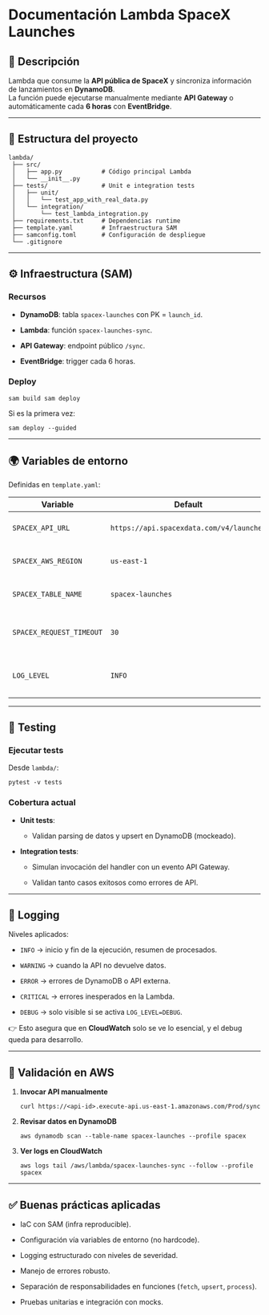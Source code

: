 # Documentación Lambda SpaceX Launches

## 📌 Descripción

Lambda que consume la **API pública de SpaceX** y sincroniza información de lanzamientos en **DynamoDB**.  
La función puede ejecutarse manualmente mediante **API Gateway** o automáticamente cada **6 horas** con **EventBridge**.

---

## 📂 Estructura del proyecto
```
lambda/
 ├── src/
 │   ├── app.py           # Código principal Lambda
 │   └── __init__.py
 ├── tests/               # Unit e integration tests
 │   ├── unit/
 │   │   └── test_app_with_real_data.py
 │   └── integration/
 │       └── test_lambda_integration.py
 ├── requirements.txt     # Dependencias runtime
 ├── template.yaml        # Infraestructura SAM
 ├── samconfig.toml       # Configuración de despliegue
 └── .gitignore
```

---

## ⚙️ Infraestructura (SAM)

### Recursos

- **DynamoDB**: tabla `spacex-launches` con PK = `launch_id`.
    
- **Lambda**: función `spacex-launches-sync`.
    
- **API Gateway**: endpoint público `/sync`.
    
- **EventBridge**: trigger cada 6 horas.
    

### Deploy

`sam build sam deploy `

Si es la primera vez:

`sam deploy --guided `

---

## 🌍 Variables de entorno

Definidas en `template.yaml`:

|Variable|Default|Descripción|
|---|---|---|
|`SPACEX_API_URL`|`https://api.spacexdata.com/v4/launches`|Endpoint de la API SpaceX|
|`SPACEX_AWS_REGION`|`us-east-1`|Región AWS para recursos|
|`SPACEX_TABLE_NAME`|`spacex-launches`|Nombre de la tabla DynamoDB|
|`SPACEX_REQUEST_TIMEOUT`|`30`|Timeout en segundos para requests|
|`LOG_LEVEL`|`INFO`|Nivel de logging (`INFO`, `DEBUG`, …)|

---

## 🧪 Testing

### Ejecutar tests

Desde `lambda/`:

`pytest -v tests`

### Cobertura actual

- **Unit tests**:
    
    - Validan parsing de datos y upsert en DynamoDB (mockeado).
        
- **Integration tests**:
    
    - Simulan invocación del handler con un evento API Gateway.
        
    - Validan tanto casos exitosos como errores de API.
        

---

## 📜 Logging

Niveles aplicados:

- `INFO` → inicio y fin de la ejecución, resumen de procesados.
    
- `WARNING` → cuando la API no devuelve datos.
    
- `ERROR` → errores de DynamoDB o API externa.
    
- `CRITICAL` → errores inesperados en la Lambda.
    
- `DEBUG` → solo visible si se activa `LOG_LEVEL=DEBUG`.
    

👉 Esto asegura que en **CloudWatch** solo se ve lo esencial, y el debug queda para desarrollo.

---

## 🚀 Validación en AWS

1. **Invocar API manualmente**
    
    `curl https://<api-id>.execute-api.us-east-1.amazonaws.com/Prod/sync`
    
2. **Revisar datos en DynamoDB**
    
    `aws dynamodb scan --table-name spacex-launches --profile spacex`
    
3. **Ver logs en CloudWatch**
    
    `aws logs tail /aws/lambda/spacex-launches-sync --follow --profile spacex`
    

---

## ✅ Buenas prácticas aplicadas

- IaC con SAM (infra reproducible).
    
- Configuración vía variables de entorno (no hardcode).
    
- Logging estructurado con niveles de severidad.
    
- Manejo de errores robusto.
    
- Separación de responsabilidades en funciones (`fetch`, `upsert`, `process`).
    
- Pruebas unitarias e integración con mocks.